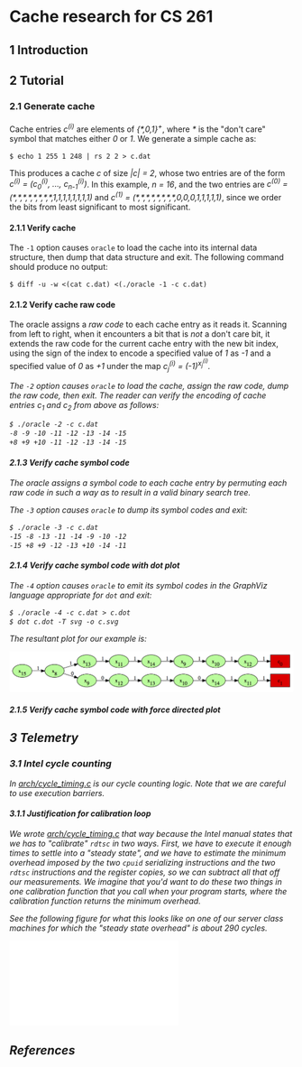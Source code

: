 # Cache research for CS 261

## 1 Introduction

## 2 Tutorial

### 2.1 Generate cache

Cache entries <em>c<sup>(i)</sup></em>
are elements of <em>{\*,0,1}<sup>+<sup></em>,
where <em>\*</em> is the "don't care" symbol that matches either *0* or *1*.
We generate a simple cache as:

```
$ echo 1 255 1 248 | rs 2 2 > c.dat
```

This produces a cache *c* of size *|c| = 2*,
whose two entries are of the form
<em>c<sup>(i)</sup> = (c<sub>0</sub><sup>(i)</sup>, ..., c<sub>n-1</sub><sup>(i)</sup>)</em>. In
this example, *n = 16*, and the two entries are
<em>c<sup>(0)</sup> = (\*,\*,\*,\*,\*,\*,\*,\*,1,1,1,1,1,1,1,1)</em> and
<em>c<sup>(1)</sup> = (\*,\*,\*,\*,\*,\*,\*,\*,0,0,0,1,1,1,1,1)</em>, since
we order the bits from least significant to most significant.

#### 2.1.1 Verify cache

The `-1` option causes `oracle` to load the cache into its internal
data structure, then dump that data structure and exit.  The following
command should produce no output:

```
$ diff -u -w <(cat c.dat) <(./oracle -1 -c c.dat)
```

#### 2.1.2 Verify cache raw code

The oracle assigns a *raw code* to each cache entry as it reads it.  Scanning
from left to right, when it encounters a bit that is *not* a don't care bit, it
extends the raw code for the current cache entry with the new bit index, using
the sign of the index to encode a specified value of *1* as *-1* and a
specified value of *0* as *+1* under the map
<em>c<sub>j</sub><sup>(i)</sup> = (-1)<sup>x<sub>j</sub><sup>(i)</sup></sup>.

The `-2` option causes `oracle` to load
the cache, assign the raw code, dump the raw code, then exit.  The reader can
verify the encoding of cache entries <em>c<sub>1</sub> and
<em>c<sub>2</sub> from above as follows:

```
$ ./oracle -2 -c c.dat
-8 -9 -10 -11 -12 -13 -14 -15 
+8 +9 +10 -11 -12 -13 -14 -15 
```

#### 2.1.3 Verify cache symbol code

The oracle assigns a *symbol code* to each cache entry by permuting each
raw code in such a way as to result in a valid binary search tree.

The `-3` option causes `oracle` to dump its symbol codes and exit:

```
$ ./oracle -3 -c c.dat
-15 -8 -13 -11 -14 -9 -10 -12 
-15 +8 +9 -12 -13 +10 -14 -11 
```

#### 2.1.4 Verify cache symbol code with dot plot

The `-4` option causes `oracle` to emit its symbol codes in the GraphViz
language appropriate for `dot` and exit:

```
$ ./oracle -4 -c c.dat > c.dot
$ dot c.dot -T svg -o c.svg
```

The resultant plot for our example is:

![Instability](doc/dot/c.png)

#### 2.1.5 Verify cache symbol code with force directed plot

## 3 Telemetry

### 3.1 Intel cycle counting

In [arch/cycle_timing.c](arch/cycle_timing.c) is
our cycle counting logic.  Note that we
are careful to use execution barriers.

#### 3.1.1 Justification for calibration loop

We wrote [arch/cycle_timing.c](arch/cycle_timing.c) that way because the
Intel manual states that we has to "calibrate" `rdtsc` in two
ways.  First, we have to execute it enough times to settle into
a "steady state", and we have to estimate the minimum overhead imposed
by the two `cpuid` serializing instructions and the two `rdtsc`
instructions and the register copies, so we can subtract all
that off our measurements.  We imagine that you'd want to do
these two things in one calibration function that you call when
your program starts, where the calibration function returns
the minimum overhead.

See the following figure for what this looks like on one of our
server class machines for which the "steady state overhead"
is about 290 cycles.

![Instability](doc/rdtsc/step.pdf)

## References
